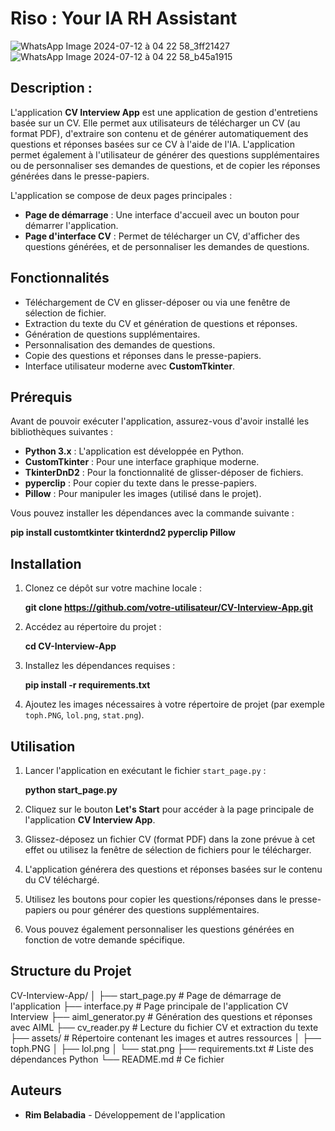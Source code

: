 # Riso : Your IA RH Assistant
![WhatsApp Image 2024-07-12 à 04 22 58_3ff21427](https://github.com/user-attachments/assets/21eb51ad-df77-4b5c-8bfd-bd5557bf9295)
![WhatsApp Image 2024-07-12 à 04 22 58_b45a1915](https://github.com/user-attachments/assets/cdc45e5a-2832-4ac9-a338-a93f220b9d31)

## Description :

L'application **CV Interview App** est une application de gestion d'entretiens basée sur un CV. Elle permet aux utilisateurs de télécharger un CV (au format PDF), d'extraire son contenu et de générer automatiquement des questions et réponses basées sur ce CV à l'aide de l'IA. L'application permet également à l'utilisateur de générer des questions supplémentaires ou de personnaliser ses demandes de questions, et de copier les réponses générées dans le presse-papiers.

L'application se compose de deux pages principales :
- **Page de démarrage** : Une interface d'accueil avec un bouton pour démarrer l'application.
- **Page d'interface CV** : Permet de télécharger un CV, d'afficher des questions générées, et de personnaliser les demandes de questions.

## Fonctionnalités

- Téléchargement de CV en glisser-déposer ou via une fenêtre de sélection de fichier.
- Extraction du texte du CV et génération de questions et réponses.
- Génération de questions supplémentaires.
- Personnalisation des demandes de questions.
- Copie des questions et réponses dans le presse-papiers.
- Interface utilisateur moderne avec **CustomTkinter**.

## Prérequis

Avant de pouvoir exécuter l'application, assurez-vous d'avoir installé les bibliothèques suivantes :

- **Python 3.x** : L'application est développée en Python.
- **CustomTkinter** : Pour une interface graphique moderne.
- **TkinterDnD2** : Pour la fonctionnalité de glisser-déposer de fichiers.
- **pyperclip** : Pour copier du texte dans le presse-papiers.
- **Pillow** : Pour manipuler les images (utilisé dans le projet).

Vous pouvez installer les dépendances avec la commande suivante :


**pip install customtkinter tkinterdnd2 pyperclip Pillow**


## Installation

1. Clonez ce dépôt sur votre machine locale :
   
 
   **git clone https://github.com/votre-utilisateur/CV-Interview-App.git**

2. Accédez au répertoire du projet :
   

   **cd CV-Interview-App**


3. Installez les dépendances requises :


   **pip install -r requirements.txt**


4. Ajoutez les images nécessaires à votre répertoire de projet (par exemple `toph.PNG`, `lol.png`, `stat.png`).

## Utilisation

1. Lancer l'application en exécutant le fichier `start_page.py` :


   **python start_page.py**


2. Cliquez sur le bouton **Let's Start** pour accéder à la page principale de l'application **CV Interview App**.

3. Glissez-déposez un fichier CV (format PDF) dans la zone prévue à cet effet ou utilisez la fenêtre de sélection de fichiers pour le télécharger.

4. L'application générera des questions et réponses basées sur le contenu du CV téléchargé.

5. Utilisez les boutons pour copier les questions/réponses dans le presse-papiers ou pour générer des questions supplémentaires.

6. Vous pouvez également personnaliser les questions générées en fonction de votre demande spécifique.

## Structure du Projet


CV-Interview-App/
│
├── start_page.py           # Page de démarrage de l'application
├── interface.py            # Page principale de l'application CV Interview
├── aiml_generator.py       # Génération des questions et réponses avec AIML
├── cv_reader.py            # Lecture du fichier CV et extraction du texte
├── assets/                 # Répertoire contenant les images et autres ressources
│   ├── toph.PNG
│   ├── lol.png
│   └── stat.png
├── requirements.txt        # Liste des dépendances Python
└── README.md               # Ce fichier


## Auteurs

- **Rim Belabadia** - Développement de l'application


